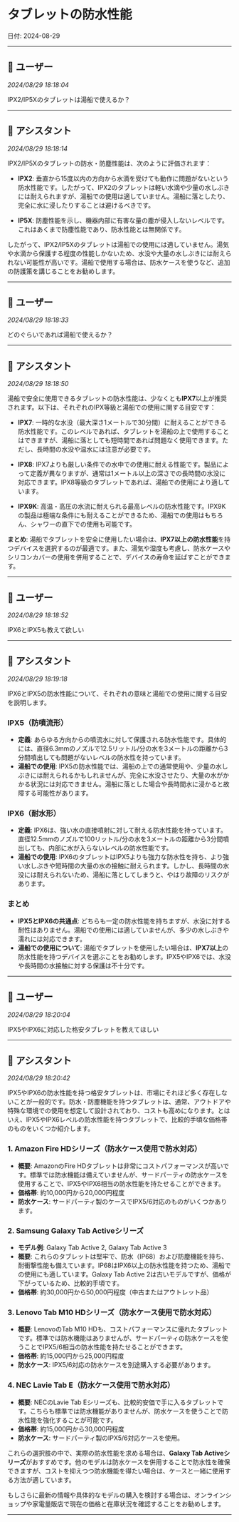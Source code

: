 # タブレットの防水性能

日付: 2024-08-29

---

## 👤 ユーザー
*2024/08/29 18:18:04*

IPX2/IP5Xのタブレットは湯船で使えるか？

---

## 🤖 アシスタント
*2024/08/29 18:18:14*

IPX2/IP5Xのタブレットの防水・防塵性能は、次のように評価されます：

- **IPX2**: 垂直から15度以内の方向から水滴を受けても動作に問題がないという防水性能です。したがって、IPX2のタブレットは軽い水滴や少量の水しぶきには耐えられますが、湯船での使用は適していません。湯船に落としたり、完全に水に浸したりすることは避けるべきです。

- **IP5X**: 防塵性能を示し、機器内部に有害な量の塵が侵入しないレベルです。これはあくまで防塵性能であり、防水性能とは無関係です。

したがって、IPX2/IP5Xのタブレットは湯船での使用には適していません。湯気や水滴から保護する程度の性能しかないため、水没や大量の水しぶきには耐えられない可能性が高いです。湯船で使用する場合は、防水ケースを使うなど、追加の防護策を講じることをお勧めします。

---

## 👤 ユーザー
*2024/08/29 18:18:33*

どのぐらいであれば湯船で使えるか？

---

## 🤖 アシスタント
*2024/08/29 18:18:50*

湯船で安全に使用できるタブレットの防水性能は、少なくとも**IPX7**以上が推奨されます。以下は、それぞれのIPX等級と湯船での使用に関する目安です：

- **IPX7**: 一時的な水没（最大深さ1メートルで30分間）に耐えることができる防水性能です。このレベルであれば、タブレットを湯船の上で使用することはできますが、湯船に落としても短時間であれば問題なく使用できます。ただし、長時間の水没や温水には注意が必要です。

- **IPX8**: IPX7よりも厳しい条件での水中での使用に耐える性能です。製品によって定義が異なりますが、通常は1メートル以上の深さでの長時間の水没に対応できます。IPX8等級のタブレットであれば、湯船での使用により適しています。

- **IPX9K**: 高温・高圧の水流に耐えられる最高レベルの防水性能です。IPX9Kの製品は極端な条件にも耐えることができるため、湯船での使用はもちろん、シャワーの直下での使用も可能です。

**まとめ**: 湯船でタブレットを安全に使用したい場合は、**IPX7以上の防水性能**を持つデバイスを選択するのが最適です。また、湯気や湿度も考慮し、防水ケースやシリコンカバーの使用を併用することで、デバイスの寿命を延ばすことができます。

---

## 👤 ユーザー
*2024/08/29 18:18:52*

IPX6とIPX5も教えて欲しい

---

## 🤖 アシスタント
*2024/08/29 18:19:18*

IPX6とIPX5の防水性能について、それぞれの意味と湯船での使用に関する目安を説明します。

### **IPX5**（防噴流形）
- **定義**: あらゆる方向からの噴流水に対して保護される防水性能です。具体的には、直径6.3mmのノズルで12.5リットル/分の水を3メートルの距離から3分間噴出しても問題がないレベルの防水性を持っています。
- **湯船での使用**: IPX5の防水性能では、湯船の上での通常使用や、少量の水しぶきには耐えられるかもしれませんが、完全に水没させたり、大量の水がかかる状況には対応できません。湯船に落とした場合や長時間水に浸かると故障する可能性があります。

### **IPX6**（耐水形）
- **定義**: IPX6は、強い水の直接噴射に対して耐える防水性能を持っています。直径12.5mmのノズルで100リットル/分の水を3メートルの距離から3分間噴出しても、内部に水が入らないレベルの防水性能です。
- **湯船での使用**: IPX6のタブレットはIPX5よりも強力な防水性を持ち、より強い水しぶきや短時間の大量の水の接触に耐えられます。しかし、長時間の水没には耐えられないため、湯船に落としてしまうと、やはり故障のリスクがあります。

### **まとめ**
- **IPX5とIPX6の共通点**: どちらも一定の防水性能を持ちますが、水没に対する耐性はありません。湯船での使用には適していませんが、多少の水しぶきや濡れには対応できます。
- **湯船での使用について**: 湯船でタブレットを使用したい場合は、**IPX7以上**の防水性能を持つデバイスを選ぶことをお勧めします。IPX5やIPX6では、水没や長時間の水接触に対する保護は不十分です。

---

## 👤 ユーザー
*2024/08/29 18:20:04*

IPX5やIPX6に対応した格安タブレットを教えてほしい

---

## 🤖 アシスタント
*2024/08/29 18:20:42*

IPX5やIPX6の防水性能を持つ格安タブレットは、市場にそれほど多く存在しないことが一般的です。防水・防塵機能を持つタブレットは、通常、アウトドアや特殊な環境での使用を想定して設計されており、コストも高めになります。とはいえ、IPX5やIPX6レベルの防水性能を持つタブレットで、比較的手頃な価格帯のものをいくつか紹介します。

### 1. **Amazon Fire HDシリーズ（防水ケース使用で防水対応）**
   - **概要**: AmazonのFire HDタブレットは非常にコストパフォーマンスが高いです。標準では防水機能は備えていませんが、サードパーティの防水ケースを使用することで、IPX5やIPX6相当の防水性能を持たせることができます。
   - **価格帯**: 約10,000円から20,000円程度
   - **防水ケース**: サードパーティ製のケースでIPX5/6対応のものがいくつかあります。

### 2. **Samsung Galaxy Tab Activeシリーズ**
   - **モデル例**: Galaxy Tab Active 2, Galaxy Tab Active 3
   - **概要**: これらのタブレットは堅牢で、防水（IP68）および防塵機能を持ち、耐衝撃性能も備えています。IP68はIPX6以上の防水性能を持つため、湯船での使用にも適しています。Galaxy Tab Active 2は古いモデルですが、価格が下がっているため、比較的手頃です。
   - **価格帯**: 約30,000円から50,000円程度（中古またはアウトレット品）

### 3. **Lenovo Tab M10 HDシリーズ（防水ケース使用で防水対応）**
   - **概要**: LenovoのTab M10 HDも、コストパフォーマンスに優れたタブレットです。標準では防水機能はありませんが、サードパーティの防水ケースを使うことでIPX5/6相当の防水性能を持たせることができます。
   - **価格帯**: 約15,000円から25,000円程度
   - **防水ケース**: IPX5/6対応の防水ケースを別途購入する必要があります。

### 4. **NEC Lavie Tab E（防水ケース使用で防水対応）**
   - **概要**: NECのLavie Tab Eシリーズも、比較的安価で手に入るタブレットです。こちらも標準では防水機能がありませんが、防水ケースを使うことで防水性能を強化することが可能です。
   - **価格帯**: 約15,000円から30,000円程度
   - **防水ケース**: サードパーティ製のIPX5/6対応ケースを使用。

これらの選択肢の中で、実際の防水性能を求める場合は、**Galaxy Tab Activeシリーズ**がおすすめです。他のモデルは防水ケースを併用することで防水性を確保できますが、コストを抑えつつ防水機能を得たい場合は、ケースと一緒に使用する方法が適しています。

もしさらに最新の情報や具体的なモデルの購入を検討する場合は、オンラインショップや家電量販店で現在の価格と在庫状況を確認することをお勧めします。

---
